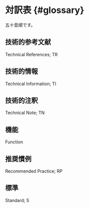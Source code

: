 # 対訳表 {#glossary}

五十音順です。

## 技術的参考文献

Technical References; TR

## 技術的情報

Technical Information; TI

## 技術的注釈

Technical Note; TN

## 機能

Function

## 推奨慣例

Recommended Practice; RP

## 標準

Standard; S

